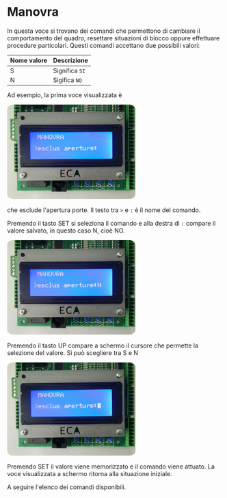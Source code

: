 # Manovra

In questa voce si trovano dei comandi che permettono di cambiare il comportamento del quadro,
resettare situazioni di blocco oppure effettuare procedure particolari.
Questi comandi accettano due possibili valori:

Nome valore|Descrizione
---|---
S|Significa `SI`
N|Sigifica `NO`

Ad esempio, la prima voce visualizzata è

<img src="../../../../res/menu-manovra-voce-esempio-1.jpg" style="width: 300px; border-radius: 5%;">

che esclude l'apertura porte.
Il testo tra `>` e `:` è il nome del comando.

Premendo il tasto SET si seleziona il comando e alla destra di `:` compare il valore salvato, in questo caso N, cioè NO.

<img src="../../../../res/menu-manovra-voce-esempio-2.jpg" style="width: 300px; border-radius: 5%;">

Premendo il tasto UP compare a schermo il cursore che permette la selezione del valore. Si può scegliere tra S e N

<img src="../../../../res/menu-manovra-voce-esempio-3.jpg" style="width: 300px; border-radius: 5%;">

Premendo SET il valore viene memorizzato e il comando viene attuato. La voce visualizzata a schermo ritorna alla
situazione iniziale.

A seguire l'elenco dei comandi disponibili.
